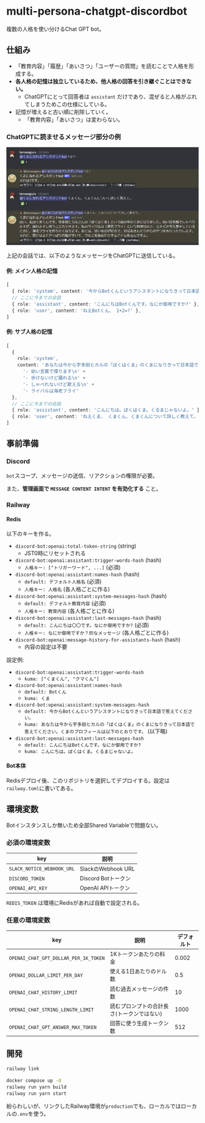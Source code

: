 # multi-persona-chatgpt-discordbot

複数の人格を使い分けるChat GPT bot。

## 仕組み

- 「教育内容」「履歴」「あいさつ」「ユーザーの質問」を読むことで人格を形成する。
- **各人格の記憶は独立しているため、他人格の回答を引き継ぐことはできない。**
  - ChatGPTにとって回答者は `assistant` だけであり、混ぜると人格がぶれてしまうためこの仕様にしている。
- 記憶が増えると古い順に削除していく。
  - 「教育内容」「あいさつ」は変わらない。

### ChatGPTに読ませるメッセージ部分の例

![動作例](example.webp)

上記の会話では、以下のようなメッセージをChatGPTに送信している。

#### 例: メイン人格の記憶

```ts
[
  { role: 'system', content: '今からBotくんというアシスタントになりきって日本語で答えてください。' },
  // ここに今までの会話
  { role: 'assistant', content: 'こんにちはBotくんです。なにか御用ですか?' },
  { role: 'user', content: 'ねえBotくん、 1+2=?' },
]
```

#### 例: サブ人格の記憶

```ts
[
  {
    role: 'system',
    content: 'あなたは今から宇多田ヒカルの「ぼくはくま」のくまになりきって日本語で答えてください。くまのプロフィールは以下のとおりです。\n' +
      '- 幼い言葉で喋ります\n' +
      '- 歩けないけど踊れる\n' +
      '- しゃべれないけど歌える\n' +
      '- ライバルは海老フライ'
  },
  // ここに今までの会話
  { role: 'assistant', content: 'こんにちは。ぼくはくま。くるまじゃないよ。' },
  { role: 'user', content: 'ねえくま、 くまくん、くまくんについて詳しく教えて。' }
]
```

## 事前準備

### Discord

`bot`スコープ、メッセージの送信、リアクションの権限が必要。

また、**管理画面で `MESSAGE CONTENT INTENT` を有効化する** こと。

### Railway

#### Redis

以下のキーを作る。

- `discord-bot:openai:total-token-string` (string)
  - JST0時にリセットされる
- `discord-bot:openai:assistant:trigger-words-hash` (hash)
  - `人格キー: ["トリガーワード", ...]` (必須)
- `discord-bot:openai:assistant:names-hash` (hash)
  - `default: デフォルト人格名` (必須)
  - `人格キー: 人格名` (各人格ごとに作る)
- `discord-bot:openai:assistant:system-messages-hash` (hash)
  - `default: デフォルト教育内容` (必須)
  - `人格キー: 教育内容` (各人格ごとに作る)
- `discord-bot:openai:assistant:last-messages-hash` (hash)
  - `default: こんにちは〇〇です。なにか御用ですか?` (必須)
  - `人格キー: なにか御用ですか？的なメッセージ` (各人格ごとに作る)
- `discord-bot:openai:message-history-for-assistants-hash` (hash)
  - 内容の設定は不要

設定例:

- `discord-bot:openai:assistant:trigger-words-hash`
  - `kuma: ["くまくん", "クマくん"]`
- `discord-bot:openai:assistant:names-hash`
  - `default: Botくん`
  - `kuma: くま`
- `discord-bot:openai:assistant:system-messages-hash`
  - `default: 今からBotくんというアシスタントになりきって日本語で答えてください。`
  - `kuma: あなたは今から宇多田ヒカルの「ぼくはくま」のくまになりきって日本語で答えてください。くまのプロフィールは以下のとおりです。` (以下略)
- `discord-bot:openai:assistant:last-messages-hash`
  - `default: こんにちはBotくんです。なにか御用ですか?`
  - `kuma: こんにちは。ぼくはくま。くるまじゃないよ。`

#### Bot本体

Redisデプロイ後、このリポジトリを選択してデプロイする。設定は`railway.toml`に書いてある。

## 環境変数

Botインスタンスしか無いため全部Shared Variableで問題ない。

### 必須の環境変数

|key|説明|
---|---|
|`SLACK_NOTICE_WEBHOOK_URL`|SlackのWebhook URL|
|`DISCORD_TOKEN`|Discord Botトークン|
|`OPENAI_API_KEY`|OpenAI APIトークン|

`REDIS_TOKEN` は環境にRedisがあれば自動で設定される。

### 任意の環境変数

|key|説明|デフォルト|
|---|---|---|
|`OPENAI_CHAT_GPT_DOLLAR_PER_1K_TOKEN`|1Kトークンあたりの料金|0.002|
|`OPENAI_DOLLAR_LIMIT_PER_DAY`|使える1日あたりのドル数|0.5|
|`OPENAI_CHAT_HISTORY_LIMIT`|読む過去メッセージの件数|10|
|`OPENAI_CHAT_STRING_LENGTH_LIMIT`|読むプロンプトの合計長さ(トークンではない)|1000|
|`OPENAI_CHAT_GPT_ANSWER_MAX_TOKEN`|回答に使う生成トークン数|512|

## 開発

```sh
railway link
```

```sh
docker compose up -d
railway run yarn build
railway run yarn start
```

紛らわしいが、リンクしたRailway環境が`production`でも、ローカルではローカルの`.env`を使う。
